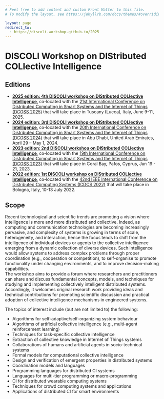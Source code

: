 ```yaml
---
# Feel free to add content and custom Front Matter to this file.
# To modify the layout, see https://jekyllrb.com/docs/themes/#overriding-theme-defaults

layout: page
redirect_to:
  - https://discoli-workshop.github.io/2025
---
```


<script type="text/javascript">
window.location.replace("https://discoli-workshop.github.io/2025");
</script>

# **DISCOLI** Workshop on **DIS**tributed **COL**lective **I**ntelligence <!-- **** -->

## Editions


- **[2025 edition: 4th DISCOLI workshop on DIStributed COLlective Intelligence](https://discoli-workshop.github.io/2025)**, co-located with the [21st International Conference on Distributed Computing in Smart Systems and the Internet of Things (DCOSS 2025)](https://dcoss.org/) that will take place in Tuscany (Lucca), Italy, June 9-11, 2025.
- **[2024 edition: 3rd DISCOLI workshop on DIStributed COLlective Intelligence](https://discoli-workshop.github.io/2024)**, co-located with the [20th International Conference on Distributed Computing in Smart Systems and the Internet of Things (DCOSS 2024)](https://dcoss.org/dcoss24/) that will take place in Abu Dhabi, United Arab Emirates, April 29 – May 1, 2024.
- **[2023 edition: 2nd DISCOLI workshop on DIStributed COLlective Intelligence](https://discoli-workshop.github.io/2023)**, co-located with the [19th International Conference on Distributed Computing in Smart Systems and the Internet of Things (DCOSS 2023)](https://dcoss.org/dcoss23/) that will take place in Coral Bay, Pafos, Cyprus, Jun 19 - 21, 2023.
- **[2022 edition: 1st DISCOLI workshop on DIStributed COLlective Intelligence](https://discoli-workshop.github.io/2022)**, co-located with the [42nd IEEE International Conference on Distributed Computing Systems (ICDCS 2022)](https://icdcs2022.icdcs.org/) that will take place in Bologna, Italy, 10-13 July 2022.

## Scope

Recent technological and scientific trends are promoting a vision where intelligence is more and more distributed and collective. Indeed, as computing and communication technologies are becoming increasingly pervasive, and complexity of systems is growing in terms of scale, heterogeneity, and interaction, hence the focus tends to shift from the intelligence of individual devices or agents to the collective intelligence emerging from a dynamic collection of diverse devices. Such intelligence would allow systems to address complex problems through proper coordination (e.g., cooperation or competition), to self-organise to promote functionality under changing environments, and to improve decision-making capabilities.  
The workshop aims to provide a forum where researchers and practitioners can share and discuss fundamental concepts, models, and techniques for studying and implementing collectively intelligent distributed systems. Accordingly, it welcomes original research work providing ideas and technical contributions for promoting scientific discussion and practical adoption of collective intelligence mechanisms in engineered systems.

The topics of interest include (but are not limited to) the following:

- Algorithms for self-adaptive/self-organizing system behaviour
- Algorithms of artificial collective intelligence (e.g., multi-agent reinforcement learning)
- Techniques for task-specific collective intelligence
- Extraction of collective knowledge in Internet of Things systems
- Collaborations of humans and artificial agents in socio-technical systems
- Formal models for computational collective intelligence
- Design and verification of emergent properties in distributed systems
- Coordination models and languages
- Programming languages for distributed CI systems
- Languages for multi-tier programming or macro-programming
- CI for distributed wearable computing systems
- Techniques for crowd computing systems and applications
- Applications of distributed CI for smart environments
